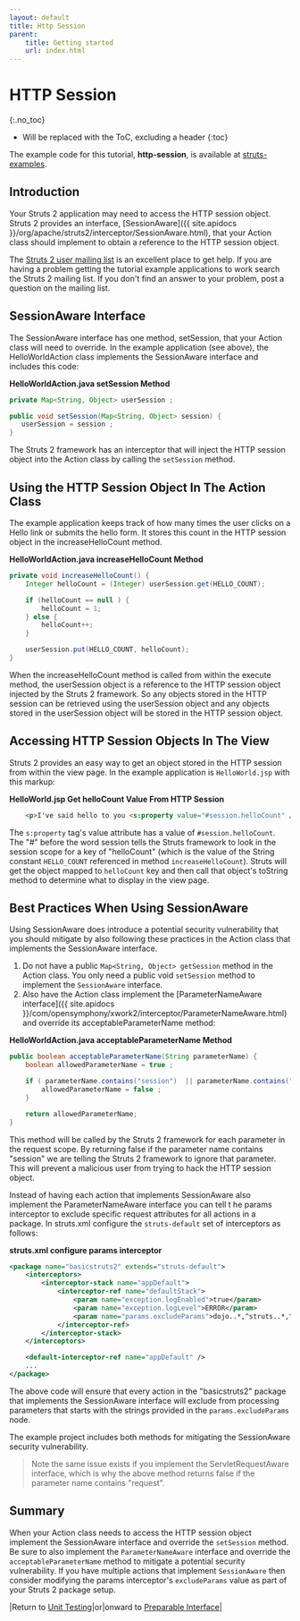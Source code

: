 ```yaml
---
layout: default
title: Http Session
parent:
    title: Getting started
    url: index.html
---
```


# HTTP Session
{:.no_toc}

* Will be replaced with the ToC, excluding a header
{:toc}

The example code for this tutorial, **http-session**, is available at [struts-examples](https://github.com/apache/struts-examples).

## Introduction

Your Struts 2 application may need to access the HTTP session object. Struts 2 provides an interface, 
[SessionAware]({{ site.apidocs }}/org/apache/struts2/interceptor/SessionAware.html), that your Action class 
should implement to obtain a reference to the HTTP session object.

The [Struts 2 user mailing list](http://struts.apache.org/mail.html) is an excellent place to get help. If you are 
having a problem getting the tutorial example applications to work search the Struts 2 mailing list. If you don't find 
an answer to your problem, post a question on the mailing list.

## SessionAware Interface

The SessionAware interface has one method, setSession, that your Action class will need to override. In the example 
application (see above), the HelloWorldAction class implements the SessionAware interface and includes this code:

**HelloWorldAction.java setSession Method**

```java
private Map<String, Object> userSession ;

public void setSession(Map<String, Object> session) {
   userSession = session ;
}
```

The Struts 2 framework has an interceptor that will inject the HTTP session object into the Action class by calling 
the `setSession` method.

## Using the HTTP Session Object In The Action Class

The example application keeps track of how many times the user clicks on a Hello link or submits the hello form. 
It stores this count in the HTTP session object in the increaseHelloCount method.

**HelloWorldAction.java increaseHelloCount Method**

```java
private void increaseHelloCount() {
    Integer helloCount = (Integer) userSession.get(HELLO_COUNT);

    if (helloCount == null ) {
        helloCount = 1;
    } else {
        helloCount++;
    }

    userSession.put(HELLO_COUNT, helloCount);
}
```

When the increaseHelloCount method is called from within the execute method, the userSession object is a reference 
to the HTTP session object injected by the Struts 2 framework. So any objects stored in the HTTP session can be retrieved 
using the userSession object and any objects stored in the userSession object will be stored in the HTTP session object.

## Accessing HTTP Session Objects In The View

Struts 2 provides an easy way to get an object stored in the HTTP session from within the view page. In the example 
application is `HelloWorld.jsp` with this markup:

**HelloWorld.jsp Get helloCount Value From HTTP Session**

```html
    <p>I've said hello to you <s:property value="#session.helloCount" /> times!</p>
```

The `s:property` tag's value attribute has a value of `#session.helloCount`. The "#" before the word session tells 
the Struts framework to look in the session scope for a key of "helloCount" (which is the value of the String constant 
`HELLO_COUNT` referenced in method `increaseHelloCount`). Struts will get the object mapped to `helloCount` key and 
then call that object's toString method to determine what to display in the view page.

## Best Practices When Using SessionAware

Using SessionAware does introduce a potential security vulnerability that you should mitigate by also following these 
practices in the Action class that implements the SessionAware interface.

1. Do not have a public `Map<String, Object> getSession` method in the Action class. You only need a public void 
  `setSession` method to implement the `SessionAware` interface.
2. Also have the Action class implement the [ParameterNameAware interface]({{ site.apidocs }}/com/opensymphony/xwork2/interceptor/ParameterNameAware.html) 
  and override its acceptableParameterName method:

**HelloWorldAction.java acceptableParameterName Method**

```java
public boolean acceptableParameterName(String parameterName) {
    boolean allowedParameterName = true ;

    if ( parameterName.contains("session")  || parameterName.contains("request") ) {
        allowedParameterName = false ;
    } 

    return allowedParameterName;
}
```

This method will be called by the Struts 2 framework for each parameter in the request scope. By returning false if 
the parameter name contains "session" we are telling the Struts 2 framework to ignore that parameter. This will prevent 
a malicious user from trying to hack the HTTP session object.

Instead of having each action that implements SessionAware also implement the ParameterNameAware interface you can tell t
he params interceptor to exclude specific request attributes for all actions in a package. In struts.xml configure 
the `struts-default` set of interceptors as follows:

**struts.xml configure params interceptor**

```xml
<package name="basicstruts2" extends="struts-default">
    <interceptors>
        <interceptor-stack name="appDefault">
            <interceptor-ref name="defaultStack">
                <param name="exception.logEnabled">true</param>
                <param name="exception.logLevel">ERROR</param>
                <param name="params.excludeParams">dojo..*,^struts..*,^session..*,^request..*,^application..*,^servlet(Request|Response)..*,parameters...*</param>
            </interceptor-ref>
        </interceptor-stack>
    </interceptors>

    <default-interceptor-ref name="appDefault" />
    ...
</package>
```

The above code will ensure that every action in the "basicstruts2" package that implements the SessionAware interface 
will exclude from processing parameters that starts with the strings provided in the `params.excludeParams` node.

The example project includes both methods for mitigating the SessionAware security vulnerability.

> Note the same issue exists if you implement the ServletRequestAware interface, which is why the above method returns 
> false if the parameter name contains "request".

## Summary

When your Action class needs to access the HTTP session object implement the SessionAware interface and override 
the `setSession` method. Be sure to also implement the `ParameterNameAware` interface and override 
the `acceptableParameterName` method to mitigate a potential security vulnerability. If you have multiple actions 
that implement `SessionAware` then consider modifying the params interceptor's `excludeParams` value as part of your 
Struts 2 package setup.

|Return to [Unit Testing](unit-testing.html)|or|onward to [Preparable Interface](preperable-interface.html)|

